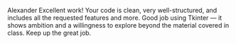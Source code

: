 Alexander
Excellent work!
Your code is clean, very well-structured, and includes all the requested features and more.
Good job using Tkinter — it shows ambition and a willingness to explore beyond the material covered in class.
Keep up the great job.
